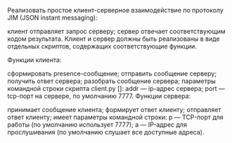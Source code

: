 Реализовать простое клиент-серверное взаимодействие по протоколу JIM (JSON instant messaging):

клиент отправляет запрос серверу;
сервер отвечает соответствующим кодом результата.
Клиент и сервер должны быть реализованы в виде отдельных скриптов, содержащих соответствующие функции.

Функции клиента:

сформировать presence-сообщение;
отправить сообщение серверу;
получить ответ сервера;
разобрать сообщение сервера;
параметры командной строки скрипта client.py <addr> [<port>]:
addr — ip-адрес сервера;
port — tcp-порт на сервере, по умолчанию 7777.
Функции сервера:

принимает сообщение клиента;
формирует ответ клиенту;
отправляет ответ клиенту;
имеет параметры командной строки:
p <port> — TCP-порт для работы (по умолчанию использует 7777);
a <addr> — IP-адрес для прослушивания (по умолчанию слушает все доступные адреса).